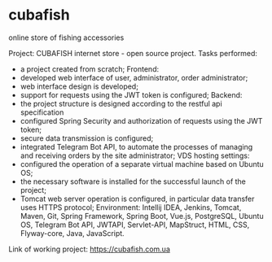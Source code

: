 # cubafish
online store of fishing accessories

Project: CUBAFISH internet store - open source project.
Tasks performed:
- a project created from scratch;
Frontend:
- developed web interface of user, administrator, order administrator;
- web interface design is developed;
- support for requests using the JWT token is configured;
Backend:
- the project structure is designed according to the restful api specification
- configured Spring Security and authorization of requests using the JWT token;
- secure data transmission is configured;
- integrated Telegram Bot API, to automate the processes of managing
and receiving orders by the site administrator;
VDS hosting settings:
- configured the operation of a separate virtual machine based on Ubuntu OS;
- the necessary software is installed for the successful launch of the project;
- Tomcat web server operation is configured, in particular data transfer uses HTTPS protocol;
Environment:
Intellij IDEA, Jenkins, Tomcat, Maven, Git, Spring Framework,
Spring Boot, Vue.js, PostgreSQL, Ubuntu OS, Telegram Bot API, JWTAPI, Servlet-API, MapStruct, HTML, CSS, Flyway-core, Java,
JavaScript. 

Link of working project:
https://cubafish.com.ua
